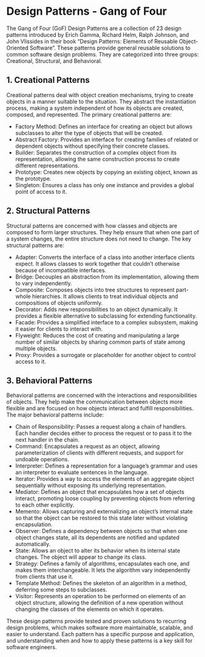 # Design Patterns - Gang of Four

The Gang of Four (GoF) Design Patterns are a collection of 23 design patterns introduced by Erich 
Gamma, Richard Helm, Ralph Johnson, and John Vlissides in their book “Design Patterns: Elements 
of Reusable Object-Oriented Software”. These patterns provide general reusable solutions to common 
software design problems. They are categorized into three groups: Creational, Structural, and Behavioral.

## 1. Creational Patterns

Creational patterns deal with object creation mechanisms, trying to create objects in a manner 
suitable to the situation. They abstract the instantiation process, making a system independent of 
how its objects are created, composed, and represented. The primary creational patterns are:

- Factory Method: Defines an interface for creating an object but allows subclasses to alter the type of objects that will be created.
- Abstract Factory: Provides an interface for creating families of related or dependent objects without specifying their concrete classes.
- Builder: Separates the construction of a complex object from its representation, allowing the same construction process to create different representations.
- Prototype: Creates new objects by copying an existing object, known as the prototype.
- Singleton: Ensures a class has only one instance and provides a global point of access to it.

## 2. Structural Patterns

Structural patterns are concerned with how classes and objects are composed to form larger 
structures. They help ensure that when one part of a system changes, the entire structure does 
not need to change. The key structural patterns are:

- Adapter: Converts the interface of a class into another interface clients expect. It allows classes to work together that couldn’t otherwise because of incompatible interfaces.
- Bridge: Decouples an abstraction from its implementation, allowing them to vary independently.
- Composite: Composes objects into tree structures to represent part-whole hierarchies. It allows clients to treat individual objects and compositions of objects uniformly.
- Decorator: Adds new responsibilities to an object dynamically. It provides a flexible alternative to subclassing for extending functionality.
- Facade: Provides a simplified interface to a complex subsystem, making it easier for clients to interact with.
- Flyweight: Reduces the cost of creating and manipulating a large number of similar objects by sharing common parts of state among multiple objects.
- Proxy: Provides a surrogate or placeholder for another object to control access to it.

## 3. Behavioral Patterns

Behavioral patterns are concerned with the interactions and responsibilities of objects. They help 
make the communication between objects more flexible and are focused on how objects interact 
and fulfill responsibilities. The major behavioral patterns include:

- Chain of Responsibility: Passes a request along a chain of handlers. Each handler decides either to process the request or to pass it to the next handler in the chain.
- Command: Encapsulates a request as an object, allowing parameterization of clients with different requests, and support for undoable operations.
- Interpreter: Defines a representation for a language’s grammar and uses an interpreter to evaluate sentences in the language.
- Iterator: Provides a way to access the elements of an aggregate object sequentially without exposing its underlying representation.
- Mediator: Defines an object that encapsulates how a set of objects interact, promoting loose coupling by preventing objects from referring to each other explicitly.
- Memento: Allows capturing and externalizing an object’s internal state so that the object can be restored to this state later without violating encapsulation.
- Observer: Defines a dependency between objects so that when one object changes state, all its dependents are notified and updated automatically.
- State: Allows an object to alter its behavior when its internal state changes. The object will appear to change its class.
- Strategy: Defines a family of algorithms, encapsulates each one, and makes them interchangeable. It lets the algorithm vary independently from clients that use it.
- Template Method: Defines the skeleton of an algorithm in a method, deferring some steps to subclasses.
- Visitor: Represents an operation to be performed on elements of an object structure, allowing the definition of a new operation without changing the classes of the elements on which it operates.

These design patterns provide tested and proven solutions to recurring design problems, which makes 
software more maintainable, scalable, and easier to understand. Each pattern has a specific purpose 
and application, and understanding when and how to apply these patterns is a key skill for software 
engineers.